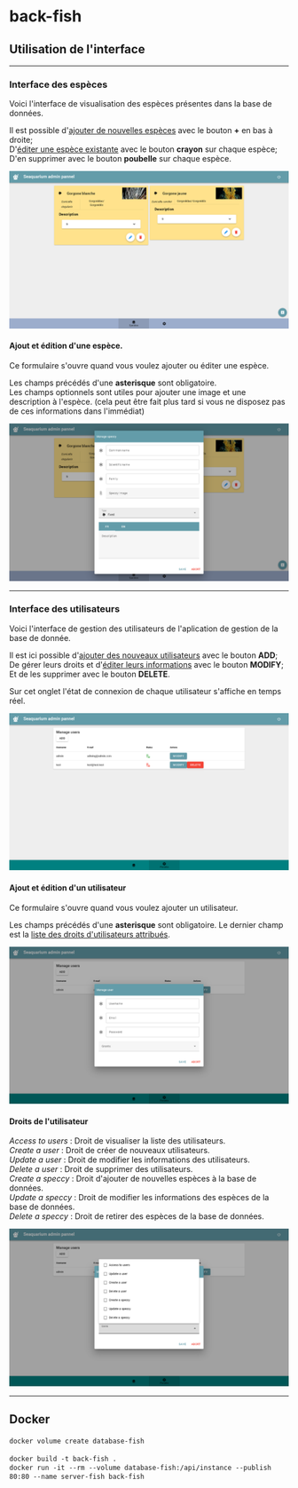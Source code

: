 # back-fish

## Utilisation de l'interface

---

### **Interface des espèces**

Voici l'interface de visualisation des espèces présentes dans la base de données.

Il est possible d'[ajouter de nouvelles espèces](#ajout-et-édition-dune-espèce) avec le bouton **+** en bas à droite;  
D'[éditer une espèce existante](#ajout-et-édition-dune-espèce) avec le bouton **crayon** sur chaque espèce;  
D'en supprimer avec le bouton **poubelle** sur chaque espèce.

![Species Interface](.docs/Species_Interface.png)

#### **Ajout et édition d'une espèce.**

Ce formulaire s'ouvre quand vous voulez ajouter ou éditer une espèce.

Les champs précédés d'une **asterisque** sont obligatoire.  
Les champs optionnels sont utiles pour ajouter une image et une description à l'espèce. (cela peut être fait plus tard si vous ne disposez pas de ces informations dans l'immédiat)

![Adding Speccy](.docs/Add_Speccy.png)

---

### **Interface des utilisateurs**

Voici l'interface de gestion des utilisateurs de l'aplication de gestion de la base de donnée.

Il est ici possible d'[ajouter des nouveaux utilisateurs](#ajout-et-édition-dun-utilisateur) avec le bouton **ADD**;  
De gérer leurs droits et d'[éditer leurs informations](#ajout-et-édition-dun-utilisateur) avec le bouton **MODIFY**;  
Et de les supprimer avec le bouton **DELETE**.

Sur cet onglet l'état de connexion de chaque utilisateur s'affiche en temps réel.

![User Interface Full](.docs/Users_Interface_Full.png)

#### **Ajout et édition d'un utilisateur**

Ce formulaire s'ouvre quand vous voulez ajouter un utilisateur.

Les champs précédés d'une **asterisque** sont obligatoire.
Le dernier champ est la [liste des droits d'utilisateurs attribués](#droits-de-lutilisateur).

![Add User](.docs/Add_User.png)

#### **Droits de l'utilisateur**

*Access to users* : Droit de visualiser la liste des utilisateurs.  
*Create a user* : Droit de créer de nouveaux utilisateurs.  
*Update a user* : Droit de modifier les informations des utilisateurs.  
*Delete a user* : Droit de supprimer des utilisateurs.  
*Create a speccy* : Droit d'ajouter de nouvelles espèces à la base de données.  
*Update a speccy* : Droit de modifier les informations des espèces de la base de données.  
*Delete a speccy* : Droit de retirer des espèces de la base de données.

![Grants User](.docs/User_Grants.png)

---

## Docker

```docker
docker volume create database-fish

docker build -t back-fish .
docker run -it --rm --volume database-fish:/api/instance --publish 80:80 --name server-fish back-fish
```